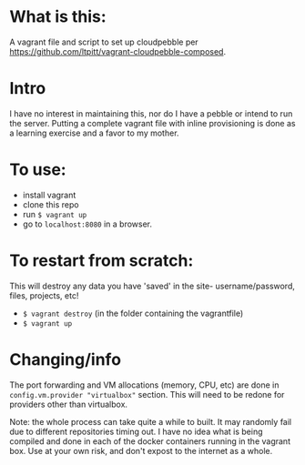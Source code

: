 # What is this:
A vagrant file and script to set up cloudpebble per https://github.com/ltpitt/vagrant-cloudpebble-composed.

# Intro

I have no interest in maintaining this, nor do I have a pebble or intend to run the server. Putting a complete vagrant file
with inline provisioning is done as a learning exercise and a favor to my mother.

# To use:
- install vagrant
- clone this repo
- run `$ vagrant up`
- go to `localhost:8080` in a browser.

# To restart from scratch:
This will destroy any data you have 'saved' in the site- username/password, files, projects, etc!

- `$ vagrant destroy` (in the folder containing the vagrantfile)
- `$ vagrant up`

# Changing/info

The port forwarding and VM allocations (memory, CPU, etc) are done in `config.vm.provider "virtualbox"` section. This will need to be redone for providers other than virtualbox.

Note: the whole process can take quite a while to built. It may randomly fail due to different repositories timing out. I have no idea what is being compiled and done in each of the docker containers running in the vagrant box. Use at your own risk, and don't expost to the internet as a whole.
